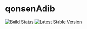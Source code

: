 # qonsenAdib

<a href="https://travis-ci.org/laravel/framework"><img src="https://travis-ci.org/laravel/framework.svg" alt="Build Status"></a>
[![Latest Stable Version](https://poser.pugx.org/phpunit/phpunit/version)](https://packagist.org/packages/phpunit/phpunit)
